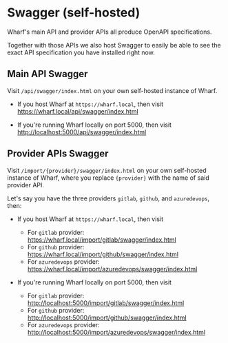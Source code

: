 # Swagger (self-hosted)

Wharf's main API and provider APIs all produce OpenAPI specifications.

Together with those APIs we also host Swagger to easily be able to see the exact
API specification you have installed right now.

## Main API Swagger

Visit `/api/swagger/index.html` on your own self-hosted instance of Wharf.

- If you host Wharf at `https://wharf.local`, then visit
  <https://wharf.local/api/swagger/index.html>

- If you're running Wharf locally on port 5000, then visit
  <http://localhost:5000/api/swagger/index.html>

## Provider APIs Swagger

Visit `/import/{provider}/swagger/index.html` on your own self-hosted instance
of Wharf, where you replace `{provider}` with the name of said provider API.

Let's say you have the three providers `gitlab`, `github`, and `azuredevops`,
then:

- If you host Wharf at `https://wharf.local`, then visit

  - For `gitlab` provider: <https://wharf.local/import/gitlab/swagger/index.html>
  - For `github` provider: <https://wharf.local/import/github/swagger/index.html>
  - For `azuredevops` provider: <https://wharf.local/import/azuredevops/swagger/index.html>

- If you're running Wharf locally on port 5000, then visit

  - For `gitlab` provider: <http://localhost:5000/import/gitlab/swagger/index.html>
  - For `github` provider: <http://localhost:5000/import/github/swagger/index.html>
  - For `azuredevops` provider: <http://localhost:5000/import/azuredevops/swagger/index.html>
